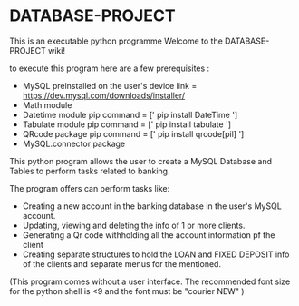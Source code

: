 # DATABASE-PROJECT
This is an executable python programme
Welcome to the DATABASE-PROJECT wiki!

to execute this program here are a few prerequisites :

* MySQL preinstalled on the user's device     link = https://dev.mysql.com/downloads/installer/
* Math module
* Datetime module                             pip command = [' pip install DateTime  ']
* Tabulate module                             pip command = [' pip install tabulate ']
* QRcode package                              pip command = [' pip install qrcode[pil] ']
* MySQL.connector package



This python program allows the user to create a MySQL Database and Tables to perform tasks related to banking.

The program offers can perform tasks like:
*  Creating a new account in the banking database in the user's MySQL account.
*  Updating, viewing and deleting the info of 1 or more clients.
*  Generating a Qr code withholding all the account information pf the client
*  Creating separate structures to hold the LOAN and FIXED DEPOSIT info of the clients and separate menus for the mentioned.


(This program comes without a user interface.
The recommended font size for the python shell is <9 and the font must be "courier NEW" )


